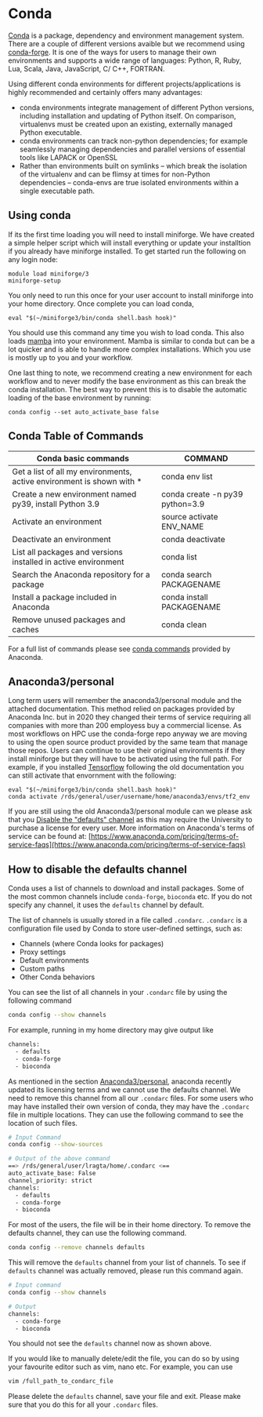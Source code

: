 # Conda

[Conda](https://docs.conda.io/en/latest/index.html) is a package, dependency and environment management system. There are a couple of different versions avaible but we recommend using [conda-forge](https://conda-forge.org/download/). It is one of the ways for users to manage their own environments and supports a wide range of languages: Python, R, Ruby, Lua, Scala, Java, JavaScript, C/ C++, FORTRAN.

Using different conda environments for different projects/applications is highly recommended and certainly offers many advantages:

* conda environments integrate management of different Python versions, including installation and updating of Python itself. On comparison, virtualenvs must be created upon an existing, externally managed Python executable.
* conda environments can track non-python dependencies; for example seamlessly managing dependencies and parallel versions of essential tools like LAPACK or OpenSSL
* Rather than environments built on symlinks – which break the isolation of the virtualenv and can be flimsy at times for non-Python dependencies – conda-envs are true isolated environments within a single executable path.


## Using conda
If its the first time loading you will need to install miniforge. We have created a simple helper script which will install everything or update your installtion if you already have miniforge installed. To get started run the following on any login node:

```
module load miniforge/3
miniforge-setup
```

You only need to run this once for your user account to install miniforge into your home directory. Once complete you can load conda,

```
eval "$(~/miniforge3/bin/conda shell.bash hook)"
```

You should use this command any time you wish to load conda. This also loads [mamba](https://mamba.readthedocs.io/en/latest/user_guide/mamba.html) into your environment. Mamba is similar to conda but can be a lot quicker and is able to handle more complex installations. Which you use is mostly up to you and your workflow. 

One last thing to note, we recommend creating a new environment for each workflow and to never modify the base environment as this can break the conda installation. The best way to prevent this is to disable the automatic loading of the base environment by running:

```
conda config --set auto_activate_base false
```

## Conda Table of Commands

| Conda basic commands | COMMAND |
| -------------------- | ------- |
| Get a list of all my environments, active environment is shown with * | conda env list |
| Create a new environment named py39, install Python 3.9 | conda create -n py39 python=3.9 |
| Activate an environment | source activate ENV_NAME |
| Deactivate an environment | conda deactivate |
| List all packages and versions installed in active environment | conda list |
| Search the Anaconda repository for a package | conda search PACKAGENAME |
| Install a package included in Anaconda | conda install PACKAGENAME |
| Remove unused packages and caches | conda clean |

For a full list of commands please see [conda commands](https://docs.conda.io/projects/conda/en/stable/commands/index.html) provided by Anaconda.

## Anaconda3/personal

Long term users will remember the anaconda3/personal module and the attached documentation. This method relied on packages provided by Anaconda Inc. but in 2020 they changed their terms of service requiring all companies with more than 200 employess buy a commercial license. As most workflows on HPC use the conda-forge repo anyway we are moving to using the open source product provided by the same team that manage those repos. Users can continue to use their original environments if they install miniforge but they will have to be activated using the full path. For example, if you installed [Tensorflow](./tensorflow.md) following the old documentation you can still activate that envornment with the following:

```
eval "$(~/miniforge3/bin/conda shell.bash hook)"
conda activate /rds/general/user/username/home/anaconda3/envs/tf2_env
```

If you are still using the old Anaconda3/personal module can we please ask that you [Disable the "defaults" channel](#how-to-disable-the-defaults-channel)  as this may require the University to purchase a license for every user. More information on Anaconda's terms of service can be found at: [https://www.anaconda.com/pricing/terms-of-service-faqs](https://www.anaconda.com/pricing/terms-of-service-faqs)

## How to disable the defaults channel

Conda uses a list of channels to download and install packages. Some of the most common channels include `conda-forge`, `bioconda` etc. If you do not specify any channel, it uses the `defaults` channel by default.

The list of channels is usually stored in a file called `.condarc`. `.condarc` is a configuration file used by Conda to store user-defined settings, such as:

* Channels (where Conda looks for packages)
* Proxy settings
* Default environments
* Custom paths
* Other Conda behaviors

You can see the list of all channels in your `.condarc` file by using the following command

```bash
conda config --show channels
```

For example, running in my home directory may give output like
```bash
channels:
  - defaults
  - conda-forge
  - bioconda
```

As mentioned in the section [Anaconda3/personal](#anaconda3personal), anaconda recently updated its licensing terms and we cannot use the defaults channel. We need to remove this channel from all our `.condarc` files. For some users who may have installed their own version of conda, they may have the `.condarc` file in multiple locations. They can use the following command to see the location of such files.

```bash
# Input Command
conda config --show-sources

# Output of the above command
==> /rds/general/user/lragta/home/.condarc <==
auto_activate_base: False
channel_priority: strict
channels:
  - defaults
  - conda-forge
  - bioconda

```

For most of the users, the file will be in their home directory. To remove the defaults channel, they can use the following command.

```bash
conda config --remove channels defaults
```

This will remove the `defaults` channel from your list of channels. To see if `defaults` channel was actually removed, please run this command again.

```bash
# Input command
conda config --show channels

# Output
channels:
  - conda-forge
  - bioconda
```

You should not see the `defaults` channel now as shown above.

If you would like to manually delete/edit the file, you can do so by using your favourite editor such as vim, nano etc. For example, you can use

```bash
vim /full_path_to_condarc_file
```

Please delete the `defaults` channel, save your file and exit. Please make sure that you do this for all your `.condarc` files.